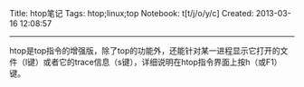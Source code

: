 Title: htop笔记
Tags: htop;linux;top
Notebook: t[t/j/o/y/c]
Created: 2013-03-16 12:08:57

------

htop是top指令的增强版，除了top的功能外，还能针对某一进程显示它打开的文件（l键）或者它的trace信息（s键），详细说明在htop指令界面上按h（或F1）键。